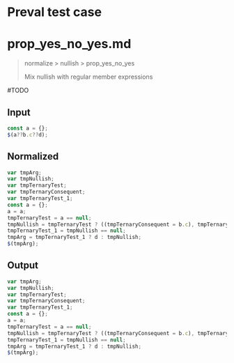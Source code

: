 # Preval test case

# prop_yes_no_yes.md

> normalize > nullish > prop_yes_no_yes
>
> Mix nullish with regular member expressions

#TODO

## Input

`````js filename=intro
const a = {};
$(a??b.c??d);
`````

## Normalized

`````js filename=intro
var tmpArg;
var tmpNullish;
var tmpTernaryTest;
var tmpTernaryConsequent;
var tmpTernaryTest_1;
const a = {};
a = a;
tmpTernaryTest = a == null;
tmpNullish = tmpTernaryTest ? ((tmpTernaryConsequent = b.c), tmpTernaryConsequent) : a;
tmpTernaryTest_1 = tmpNullish == null;
tmpArg = tmpTernaryTest_1 ? d : tmpNullish;
$(tmpArg);
`````

## Output

`````js filename=intro
var tmpArg;
var tmpNullish;
var tmpTernaryTest;
var tmpTernaryConsequent;
var tmpTernaryTest_1;
const a = {};
a = a;
tmpTernaryTest = a == null;
tmpNullish = tmpTernaryTest ? ((tmpTernaryConsequent = b.c), tmpTernaryConsequent) : a;
tmpTernaryTest_1 = tmpNullish == null;
tmpArg = tmpTernaryTest_1 ? d : tmpNullish;
$(tmpArg);
`````
